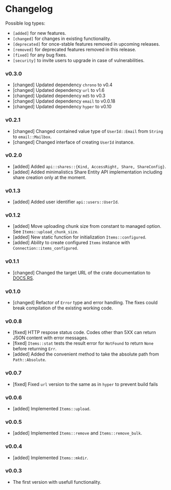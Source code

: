 # Changelog

Possible log types:

- `[added]` for new features.
- `[changed]` for changes in existing functionality.
- `[deprecated]` for once-stable features removed in upcoming releases.
- `[removed]` for deprecated features removed in this release.
- `[fixed]` for any bug fixes.
- `[security]` to invite users to upgrade in case of vulnerabilities.

### v0.3.0
- [changed] Updated dependency `chrono` to v0.4
- [changed] Updated dependency `url` to v1.6
- [changed] Updated dependency `md5` to v0.3
- [changed] Updated dependency `email` to v0.0.18
- [changed] Updated dependency `hyper` to v0.10

### v0.2.1
- [changed] Changed contained value type of `UserId::Email` from `String` to `email::Mailbox`.
- [changed] Changed interface of creating `UserId` instance.

### v0.2.0
- [added] Added `api::shares::{Kind, AccessRight, Share, ShareConfig}`.
- [added] Added minimalistics Share Entity API implementation including share creation only at the moment.

### v0.1.3

- [added] Added user identifier `api::users::UserId`.

### v0.1.2

- [added] Move uploading chunk size from constant to managed option. See `Items::upload_chunk_size`.
- [added] New static function for initialization `Items::configured`.
- [added] Ability to create configured `Items` instance with `Connection::items_configured`.

### v0.1.1

- [changed] Changed the target URL of the crate documentation to [DOCS.RS](https://docs.rs/shapir).

### v0.1.0

- [changed] Refactor of `Error` type and error handling. The fixes could break compilation
            of the existing working code.

### v0.0.8

- [fixed] HTTP respose status code. Codes other than 5XX can return JSON content with error messages.
- [fixed] `Items::stat` tests the result error for `NotFound` to return `None` before returning `Err`.
- [added] Added the convenient method to take the absolute path from `Path::Absolute`.

### v0.0.7

- [fixed] Fixed `url` version to the same as in `hyper` to prevent build fails

### v0.0.6

- [added] Implemented `Items::upload`.

### v0.0.5

- [added] Implemented `Items::remove` and `Items::remove_bulk`.

### v0.0.4

- [added] Implemented `Items::mkdir`.

### v0.0.3

- The first version with usefull functionality.
